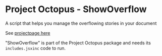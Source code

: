 # Project Octopus - ShowOverflow

A script that helps you manage the overflowing stories in your document

See [projectpage here](https://www.project-octopus.net/en/script-overset/)

"ShowOverflow" is part of the Project Octopus package and needs its `includes.jsxinc` code to run.